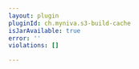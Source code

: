 ```yaml
---
layout: plugin
pluginId: ch.myniva.s3-build-cache
isJarAvailable: true
error: ''
violations: []

---
```


